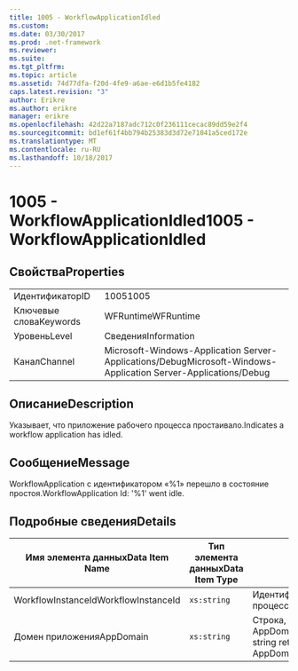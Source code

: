 ```yaml
---
title: 1005 - WorkflowApplicationIdled
ms.custom: 
ms.date: 03/30/2017
ms.prod: .net-framework
ms.reviewer: 
ms.suite: 
ms.tgt_pltfrm: 
ms.topic: article
ms.assetid: 74d77dfa-f20d-4fe9-a6ae-e6d1b5fe4182
caps.latest.revision: "3"
author: Erikre
ms.author: erikre
manager: erikre
ms.openlocfilehash: 42d22a7187adc712c0f236111cecac89dd59e2f4
ms.sourcegitcommit: bd1ef61f4bb794b25383d3d72e71041a5ced172e
ms.translationtype: MT
ms.contentlocale: ru-RU
ms.lasthandoff: 10/18/2017
---
```

# <a name="1005---workflowapplicationidled"></a><span data-ttu-id="847ac-102">1005 - WorkflowApplicationIdled</span><span class="sxs-lookup"><span data-stu-id="847ac-102">1005 - WorkflowApplicationIdled</span></span>
## <a name="properties"></a><span data-ttu-id="847ac-103">Свойства</span><span class="sxs-lookup"><span data-stu-id="847ac-103">Properties</span></span>  
  
|||  
|-|-|  
|<span data-ttu-id="847ac-104">Идентификатор</span><span class="sxs-lookup"><span data-stu-id="847ac-104">ID</span></span>|<span data-ttu-id="847ac-105">1005</span><span class="sxs-lookup"><span data-stu-id="847ac-105">1005</span></span>|  
|<span data-ttu-id="847ac-106">Ключевые слова</span><span class="sxs-lookup"><span data-stu-id="847ac-106">Keywords</span></span>|<span data-ttu-id="847ac-107">WFRuntime</span><span class="sxs-lookup"><span data-stu-id="847ac-107">WFRuntime</span></span>|  
|<span data-ttu-id="847ac-108">Уровень</span><span class="sxs-lookup"><span data-stu-id="847ac-108">Level</span></span>|<span data-ttu-id="847ac-109">Сведения</span><span class="sxs-lookup"><span data-stu-id="847ac-109">Information</span></span>|  
|<span data-ttu-id="847ac-110">Канал</span><span class="sxs-lookup"><span data-stu-id="847ac-110">Channel</span></span>|<span data-ttu-id="847ac-111">Microsoft-Windows-Application Server-Applications/Debug</span><span class="sxs-lookup"><span data-stu-id="847ac-111">Microsoft-Windows-Application Server-Applications/Debug</span></span>|  
  
## <a name="description"></a><span data-ttu-id="847ac-112">Описание</span><span class="sxs-lookup"><span data-stu-id="847ac-112">Description</span></span>  
 <span data-ttu-id="847ac-113">Указывает, что приложение рабочего процесса простаивало.</span><span class="sxs-lookup"><span data-stu-id="847ac-113">Indicates a workflow application has idled.</span></span>  
  
## <a name="message"></a><span data-ttu-id="847ac-114">Сообщение</span><span class="sxs-lookup"><span data-stu-id="847ac-114">Message</span></span>  
 <span data-ttu-id="847ac-115">WorkflowApplication с идентификатором «%1» перешло в состояние простоя.</span><span class="sxs-lookup"><span data-stu-id="847ac-115">WorkflowApplication Id: '%1' went idle.</span></span>  
  
## <a name="details"></a><span data-ttu-id="847ac-116">Подробные сведения</span><span class="sxs-lookup"><span data-stu-id="847ac-116">Details</span></span>  
  
|<span data-ttu-id="847ac-117">Имя элемента данных</span><span class="sxs-lookup"><span data-stu-id="847ac-117">Data Item Name</span></span>|<span data-ttu-id="847ac-118">Тип элемента данных</span><span class="sxs-lookup"><span data-stu-id="847ac-118">Data Item Type</span></span>|<span data-ttu-id="847ac-119">Описание</span><span class="sxs-lookup"><span data-stu-id="847ac-119">Description</span></span>|  
|--------------------|--------------------|-----------------|  
|<span data-ttu-id="847ac-120">WorkflowInstanceId</span><span class="sxs-lookup"><span data-stu-id="847ac-120">WorkflowInstanceId</span></span>|`xs:string`|<span data-ttu-id="847ac-121">Идентификатор приложения рабочего процесса</span><span class="sxs-lookup"><span data-stu-id="847ac-121">The workflow application id</span></span>|  
|<span data-ttu-id="847ac-122">Домен приложения</span><span class="sxs-lookup"><span data-stu-id="847ac-122">AppDomain</span></span>|`xs:string`|<span data-ttu-id="847ac-123">Строка, возвращаемая AppDomain.CurrentDomain.FriendlyName.</span><span class="sxs-lookup"><span data-stu-id="847ac-123">The string returned by AppDomain.CurrentDomain.FriendlyName.</span></span>|
